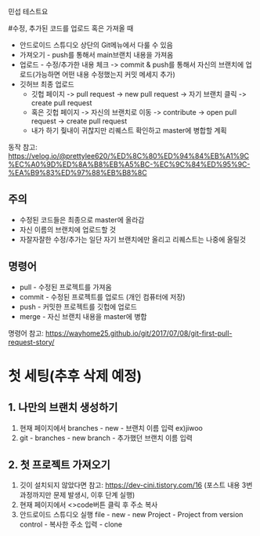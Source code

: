 민섭 테스트요



#수정, 추가된 코드를 업로드 혹은 가져올 때
* 안드로이드 스튜디오 상단의 Git메뉴에서 다룰 수 있음
* 가져오기 - push를 통해서 main브랜치 내용을 가져옴
* 업로드 - 수정/추가한 내용 체크 -> commit & push를 통해서 자신의 브랜치에 업로드(가능하면 어떤 내용 수정했는지 커밋 메세지 추가)
* 깃허브 최종 업로드
    * 깃헙 페이지 -> pull request -> new pull request -> 자기 브랜치 클릭 -> create pull request
    * 혹은 깃헙 페이지 -> 자신의 브랜치로 이동 -> contribute -> open pull request -> create pull request
    * 내가 하기 줮내이 귀찮지만 리퀘스트 확인하고 master에 병합할 계획

동작 참고: https://velog.io/@prettylee620/%ED%8C%80%ED%94%84%EB%A1%9C%EC%A0%9D%ED%8A%B8%EB%A5%BC-%EC%9C%84%ED%95%9C-%EA%B9%83%ED%97%88%EB%B8%8C
## 주의
* 수정된 코드들은 최종으로 master에 올라감
* 자신 이름의 브랜치에 업로드할 것
* 자잘자잘한 수정/추가는 일단 자기 브랜치에만 올리고 리퀘스트는 나중에 올릴것

## 명령어
* pull - 수정된 프로젝트를 가져옴
* commit - 수정된 프로젝트를 업로드 (개인 컴퓨터에 저장)
* push - 커밋한 프로젝트를 깃헙에 업로드
* merge - 자신 브랜치 내용을 master에 병합

명령어 참고: https://wayhome25.github.io/git/2017/07/08/git-first-pull-request-story/


# 첫 세팅(추후 삭제 예정)
## 1. 나만의 브랜치 생성하기
1. 현재 페이지에서 branches - new - 브랜치 이름 입력 ex)jiwoo
2. git - branches - new branch - 추가했던 브랜치 이름 입력
   
## 2. 첫 프로젝트 가져오기
1. 깃이 설치되지 않았다면 참고: https://dev-cini.tistory.com/16 (포스트 내용 3번 과정까지만 문제 발생시, 이후 단계 실행)
2. 현재 페이지에서 <>code버튼 클릭 후 주소 복사
3. 안드로이드 스튜디오 실행 file - new - new Project - Project from version control - 복사한 주소 입력 - clone 

